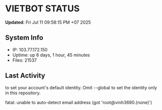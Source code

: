 # VIETBOT STATUS
**Updated**: Fri Jul 11 09:58:15 PM +07 2025

## System Info
- IP: 103.77.172.150
- Uptime: up 6 days, 1 hour, 45 minutes
- Files: 21537

## Last Activity

to set your account's default identity.
Omit --global to set the identity only in this repository.

fatal: unable to auto-detect email address (got 'root@vinh3690.(none)')
